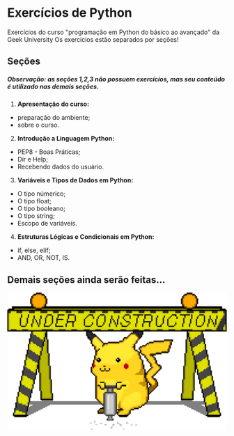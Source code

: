# Exercícios de Python

Exercícios do curso "programação em Python do básico ao avançado" da Geek University
Os exercícios estão separados por seções!


## Seções
##### Observação: as seções 1,2,3 não possuem exercícios, mas seu conteúdo é utilizado nas demais seções.
1. **Apresentação do curso:**
- preparação do ambiente;
- sobre o curso.

2. **Introdução a Linguagem Python:**
- PEP8 - Boas Práticas;
- Dir e Help;
- Recebendo dados do usuário.

3. **Variáveis e Tipos de Dados em Python:**
- O tipo númerico;
- O tipo float;
- O tipo booleano;
- O tipo string;
- Escopo de variáveis.

4. **Estruturas Lógicas e Condicionais em Python:**
- if, else, elif;
- AND, OR, NOT, IS.

## Demais seções ainda serão feitas...
![](pikachu.gif)
